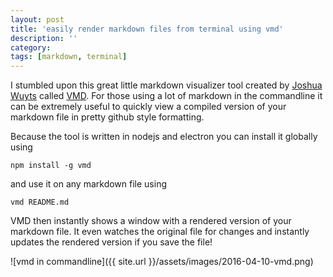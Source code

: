 ```yaml
---
layout: post
title: 'easily render markdown files from terminal using vmd'
description: ''
category:
tags: [markdown, terminal]
---
```


I stumbled upon this great little markdown visualizer tool created by [Joshua Wuyts](https://github.com/yoshuawuyts) called [VMD](https://github.com/yoshuawuyts/vmd). For those using a lot of markdown in the commandline it can be extremely useful to quickly view a compiled version of your markdown file in pretty github style formatting.

Because the tool is written in nodejs and electron you can install it globally using

```
npm install -g vmd
```

and use it on any markdown file using

```
vmd README.md
```

VMD then instantly shows a window with a rendered version of your markdown file. It even watches the original file for changes and instantly updates the rendered version if you save the file!

![vmd in commandline]({{ site.url }}/assets/images/2016-04-10-vmd.png)

